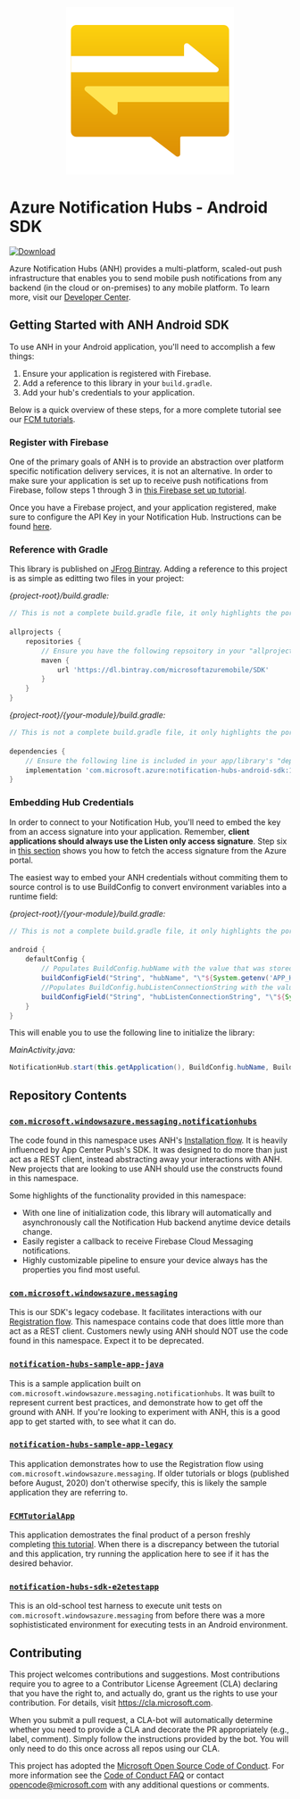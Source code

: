 <p align="center"><a href="https://azure.microsoft.com/en-us/services/notification-hubs/"><img src="./nh-logo_300x300.png"/></a></p>

# Azure Notification Hubs - Android SDK
[![Download](https://api.bintray.com/packages/microsoftazuremobile/SDK/Notification-Hubs-Android-SDK/images/download.svg)](https://bintray.com/microsoftazuremobile/SDK/Notification-Hubs-Android-SDK/_latestVersion)

Azure Notification Hubs (ANH) provides a multi-platform, scaled-out push infrastructure that enables you to send mobile push notifications from any backend (in the cloud or on-premises) to any mobile platform. To learn more, visit our [Developer Center](https://azure.microsoft.com/en-us/documentation/services/notification-hubs).

## Getting Started with ANH Android SDK

To use ANH in your Android application, you'll need to accomplish a few things:

1. Ensure your application is registered with Firebase.
1. Add a reference to this library in your `build.gradle`.
1. Add your hub's credentials to your application.

Below is a quick overview of these steps, for a more complete tutorial see our [FCM tutorials](https://docs.microsoft.com/en-us/azure/notification-hubs/android-sdk).

### Register with Firebase

One of the primary goals of ANH is to provide an abstraction over platform specific notification delivery services, it is not an alternative. In order to make sure your application is set up to receive push notifications from Firebase, follow steps 1 through 3 in [this Firebase set up tutorial](https://firebase.google.com/docs/android/setup#console).

Once you have a Firebase project, and your application registered, make sure to configure the API Key in your Notification Hub. Instructions can be found [here](https://docs.microsoft.com/en-us/azure/notification-hubs/configure-notification-hub-portal-pns-settings?tabs=azure-portal#google-firebase-cloud-messaging-fcm).

### Reference with Gradle

This library is published on [JFrog Bintray](https://bintray.com/microsoftazuremobile/SDK/Notification-Hubs-Android-SDK#files/com/microsoft/azure/notification-hubs-android-sdk). Adding a reference to this project is as simple as editting two files in your project:

_{project-root}/build.gradle:_

``` groovy
// This is not a complete build.gradle file, it only highlights the portions you'll need to use ANH.

allprojects {
    repositories {
        // Ensure you have the following repsoitory in your "allprojects", "repositories" section.
        maven {
            url 'https://dl.bintray.com/microsoftazuremobile/SDK'
        }
    }
}
```

_{project-root}/{your-module}/build.gradle:_

``` groovy
// This is not a complete build.gradle file, it only highlights the portions you'll need to use ANH.

dependencies {
    // Ensure the following line is included in your app/library's "dependencies" section.
    implementation 'com.microsoft.azure:notification-hubs-android-sdk:1.1.2'
}
```

### Embedding Hub Credentials

In order to connect to your Notification Hub, you'll need to embed the key from an access signature into your application. Remember, **client applications should always use the Listen only access signature**. Step six in [this section](https://docs.microsoft.com/en-us/azure/notification-hubs/android-sdk#configure-a-notification-hub) shows you how to fetch the access signature from the Azure portal.

The easiest way to embed your ANH credentials without commiting them to source control is to use BuildConfig to convert environment variables into a runtime field:

_{project-root}/{your-module}/build.gradle:_

``` groovy
// This is not a complete build.gradle file, it only highlights the portions you'll need to use ANH.

android {
    defaultConfig {
        // Populates BuildConfig.hubName with the value that was stored APP_HUB_NAME at build time.
        buildConfigField("String", "hubName", "\"${System.getenv('APP_HUB_NAME') ?: secretsProperties['APP_HUB_NAME']}\"")
        //Populates BuildConfig.hubListenConnectionString with the value that was stored in APP_NH_CONNECTION_STRING at build time.
        buildConfigField("String", "hubListenConnectionString", "\"${System.getenv('APP_NH_CONNECTION_STRING') ?: secretsProperties['APP_NH_CONNECTION_STRING']}\"")
    }
}
```

This will enable you to use the following line to initialize the library:

_MainActivity.java:_

``` java
NotificationHub.start(this.getApplication(), BuildConfig.hubName, BuildConfig.hubListenConnectionString);
```

## Repository Contents

### [`com.microsoft.windowsazure.messaging.notificationhubs`](./notification-hubs-sdk/src/main/java/com/microsoft/windowsazure/messaging/notificationhubs)

The code found in this namespace uses ANH's [Installation flow](https://docs.microsoft.com/en-us/azure/notification-hubs/notification-hubs-push-notification-registration-management#installations). It is heavily influenced by App Center Push's SDK. It was designed to do more than just act as a REST client, instead abstracting away your interactions with ANH. New projects that are looking to use ANH should use the constructs found in this namespace.

Some highlights of the functionality provided in this namespace:

- With one line of initialization code, this library will automatically and asynchronously call the Notification Hub backend anytime device details change.
- Easily register a callback to receive Firebase Cloud Messaging notifications.
- Highly customizable pipeline to ensure your device always has the properties
you find most useful.

### [`com.microsoft.windowsazure.messaging`](./notification-hubs-sdk/src/main/java/com/microsoft/windowsazure/messaging)

This is our SDK's legacy codebase. It facilitates interactions with our [Registration flow](https://docs.microsoft.com/en-us/azure/notification-hubs/notification-hubs-push-notification-registration-management#registrations). This namespace contains code that does little more than act as a REST client. Customers newly using ANH should NOT use the code found in this namespace. Expect it to be deprecated.

### [`notification-hubs-sample-app-java`](./notification-hubs-sample-app-java)

This is a sample application built on `com.microsoft.windowsazure.messaging.notificationhubs`. It was built to represent current best practices, and
demonstrate how to get off the ground with ANH. If you're looking to experiment
with ANH, this is a good app to get started with, to see what it can do.

### [`notification-hubs-sample-app-legacy`](./notification-hubs-sample-app-legacy)

This application demonstrates how to use the Registration flow using `com.microsoft.windowsazure.messaging`. If older tutorials or blogs (published before August, 2020) don't otherwise specify, this is likely the sample application they are referring to.

### [`FCMTutorialApp`](./FCMTutorialApp)

This application demostrates the final product of a person freshly completing [this tutorial](https://docs.microsoft.com/en-us/azure/notification-hubs/notification-hubs-android-push-notification-google-fcm-get-started). When there is a discrepancy between the tutorial and this application, try running the application here to see if it has the desired behavior.

### [`notification-hubs-sdk-e2etestapp`](./notification-hubs-sdk-e2etestapp)

This is an old-school test harness to execute unit tests on `com.microsoft.windowsazure.messaging` from before there was a more sophististicated environment for executing tests in an Android environment.

## Contributing

This project welcomes contributions and suggestions.  Most contributions require you to agree to a
Contributor License Agreement (CLA) declaring that you have the right to, and actually do, grant us
the rights to use your contribution. For details, visit https://cla.microsoft.com.

When you submit a pull request, a CLA-bot will automatically determine whether you need to provide
a CLA and decorate the PR appropriately (e.g., label, comment). Simply follow the instructions
provided by the bot. You will only need to do this once across all repos using our CLA.

This project has adopted the [Microsoft Open Source Code of Conduct](https://opensource.microsoft.com/codeofconduct/).
For more information see the [Code of Conduct FAQ](https://opensource.microsoft.com/codeofconduct/faq/) or
contact [opencode@microsoft.com](mailto:opencode@microsoft.com) with any additional questions or comments.
